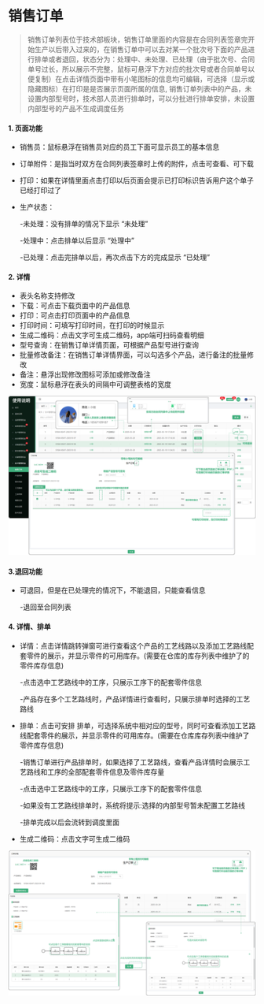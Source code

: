 # 销售订单

> 销售订单列表位于技术部板块，销售订单里面的内容是在合同列表签章完开始生产以后带入过来的，在销售订单中可以去对某一个批次号下面的产品进行排单或者退回，状态分为：处理中、未处理、已处理（由于批次号、合同单号过长，所以展示不完整，鼠标可悬浮下方对应的批次号或者合同单号以便复制）在点击详情页面中带有小笔图标的信息均可编辑，可选择（显示或隐藏图标）在打印是是否展示页面所属的信息, 销售订单列表中的产品，未设置内部型号时，技术部人员进行排单时，可以分批进行排单安排，未设置内部型号的产品不生成调度任务

#### 1. 页面功能

* 销售员：鼠标悬浮在销售员对应的员工下面可显示员工的基本信息

* 订单附件：是指当时双方在合同列表签章时上传的附件，点击可查看、可下载

* 打印：如果在详情里面点击打印以后页面会提示已打印标识告诉用户这个单子已经打印过了

* 生产状态：

  -未处理：没有排单的情况下显示 “未处理”

  -处理中：点击排单以后显示 “处理中”

  -已处理：点击完排单以后，再次点击下方的完成显示 “已处理”

#### 2. 详情
* 表头名称支持修改
* 下载：可点击下载页面中的产品信息
* 打印：可点击打印页面中的产品信息
* 打印时间：可填写打印时间，在打印的时候显示
* 生成二维码：点击文字可生成二维码，app端可扫码查看明细
* 型号查询：在销售订单详情页面，可根据产品型号进行查询
* 批量修改备注：在销售订单详情界面，可以勾选多个产品，进行备注的批量修改
* 备注：悬浮出现修改图标可添加或修改备注
* 宽度：鼠标悬浮在表头的间隔中可调整表格的宽度


![如图所示](../file/js-xsdd1.png)


#### 3.退回功能

* 可退回，但是在已处理完的情况下，不能退回，只能查看信息

  -退回至合同列表

#### 4. 详情、排单

* 详情：点击详情跳转弹窗可进行查看这个产品的工艺线路以及添加工艺路线配套零件的展示，并显示零件的可用库存。(需要在仓库的库存列表中维护了的零件库存信息)

  -点击选中工艺路线中的工序，只展示工序下的配套零件信息
 
  -产品存在多个工艺路线时，产品详情进行查看时，只展示排单时选择的工艺路线

* 排单：点击可安排 排单，可选择系统中相对应的型号，同时可查看添加工艺路线配套零件的展示，并显示零件的可用库存。(需要在仓库库存列表中维护了零件库存信息)
   
  -销售订单进行产品排单时，如果选择了工艺路线，查看产品详情时会展示工艺路线和工序的全部配套零件信息及零件库存量

  -点击选中工艺路线中的工序，只展示工序下的配套零件信息

  -如果没有工艺路线排单时，系统将提示:选择的内部型号暂未配置工艺路线

   -排单完成以后会流转到调度里面
 
* 生成二维码：点击文字可生成二维码


![如图所示](../file/js-xsdd2.png)